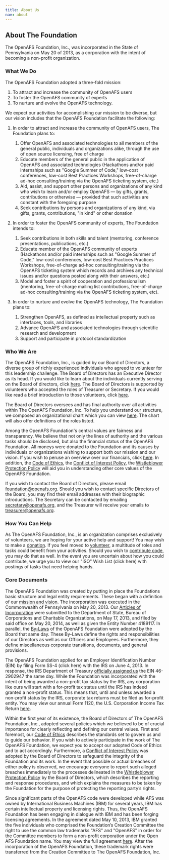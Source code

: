 ```yaml
---
title: About Us
nav: about
---
```


## About The Foundation ##

The OpenAFS Foundation, Inc., was incorporated in the State of Pennsylvania on
May 20 of 2013, as a corporation with the intent of becoming a non-profit
organization.

### What We Do ###

The OpenAFS Foundation adopted a three-fold mission:

1. To attract and increase the community of OpenAFS users
2. To foster the OpenAFS community of experts
3. To nurture and evolve the OpenAFS technology.

We expect our activities for accomplishing our mission to be diverse, but our
vision includes that the OpenAFS Foundation facilitate the following:

1.  In order to attract and increase the community of OpenAFS users, The
    Foundation plans to:

    1. Offer OpenAFS and associated technologies to all members of the general
       public, individuals and organizations alike, through the use of open
       source licensing, free of charge
    2. Educate members of the general public in the application of OpenAFS and
       associated technologies (Hackathons and/or paid internships such as
       "Google Summer of Code," low-cost conferences, low-cost Best Practices
       Workshops, free-of-charge ad-hoc consulting/training via the OpenAFS
       ticketing system, etc.)
    3. Aid, assist, and support other persons and organizations of any kind
       who wish to learn and/or employ OpenAFS &mdash; by gifts, grants,
       contributions or otherwise &mdash; provided that such activities are
       constant with the foregoing purpose
    4. Seek contributions by persons and organizations of any kind, via gifts,
       grants, contributions, "in kind" or other donation

2.  In order to foster the OpenAFS community of experts, The Foundation intends
    to:

    1. Seek contributions in both skills and talent (mentoring, conference
       presentations, publications, etc.)
    2. Educate member of the OpenAFS community of experts (Hackathons and/or
       paid internships such as "Google Summer of Code," low-cost conferences,
       low-cost Best Practices Practices Workshops, free-of-charge ad-hoc
       consulting/training via the OpenAFS ticketing system which records and
       archives any technical issues and/or questions posted along with their
       answers, etc.)
    3. Model and foster a spirit of cooperation and professionalism
       (mentoring, free-of-charge mailing list contributions, free-of-charge
       ad-hoc consulting/training via the OpenAFS ticketing system, etc).

3.  In order to nurture and evolve the OpenAFS technology, The Foundation plans
    to:

    1. Strengthen OpenAFS, as defined as intellectual property such as
       interfaces, tools, and libraries
    2. Advance OpenAFS and associated technologies through scientific research
       and development
    3. Support and participate in protocol standardization

### Who We Are ###

The OpenAFS Foundation, Inc., is guided by our Board of Directors, a diverse
group of richly experienced individuals who agreed to volunteer for this
leadership challenge.  The Board of Directors has an Executive Director as its
head.  If you would like to learn about the individuals currently serving on
the Board of directors, click [here]({{site.baseurl}}/board/).  The Board of
Directors is supported by volunteers who accepted the roles of Treasurer or
Secretary.  If you would like read a brief introduction to those volunteers,
click [here](XXXbrokenlink).

The Board of Directors oversees and has final authority over all activities
within The OpenAFS Foundation, Inc.  To help you understand our structure, we
composed an organizational chart which you can view [here](XXXbrokenlink).  The
chart will also offer definitions of the roles listed.

Among the OpenAFS Foundation's central values are fairness and transparency.
We believe that not only the lines of authority and the various tasks should be
disclosed, but also the financial status of the OpenAFS Foundation.  All moneys
were donated to the Foundation and its causes by individuals or organizations
wishing to support both our mission and our vision.  If you wish to peruse an
overview over our financials, click [here](XXXbrokenlink).  In addition, the
[Code of Ethics](XXXbrokenlink), the [Conflict of Interest
Policy](XXXbrokenlink), the [Wistleblower Protection Policy](XXXbrokenlink)
will aid you in understanding other core values of the OpenAFS Foundation. 

If you wish to contact the Board of Directors, please email
[foundation@openafs.org](mailto:foundation@openafs.org).  Should you wish to
contact specific Directors of the Board, you may find their email addresses
with their biographic introductions.  The Secretary can be contacted by
emailing [secretary@openafs.org](mailto:secretary@openafs.org), and the
Treasurer will receive your emails to
[treasurer@openafs.org](mailto:treasurer@openafs.org).

### How You Can Help ###

As The OpenAFS Foundation, Inc., is an organization comprises exclusively of
volunteers, we are hoping for your active help and support!  You may wish to
make a [donation](XXXbrokenlink).  If you feel moved to [volunteer](XXXbrokenlink), a
multitude of roles and tasks could benefit from your activities.  Should you
wish to [contribute code](XXXbrokenlink), you may do that as well.  In the
event you are uncertain about how you could contribute, we urge you to view our
"ISO" Wish List (click here) with postings of tasks that need helping hands.

### Core Documents ###

The OpenAFS Foundation was created by putting in place the Foundations basic
structure and legal entity requirements.  These began with a definition of our
[mission and vision](XXXbrokenlink).  The incorporation was executed in the
Commonwealth of Pennsylvania on May 20, 2013.  Our [Articles of
Incorporation](XXXbrokenlink) were submitted to the Department of State, Bureau
of Corporations and Charitable Organizations, on May 17, 2013, and filed by
said office on May 20, 2014, as well as given the Entity Number 4189117.  In
parallel, the [By-Laws](XXXbrokenlink) of the OpenAFS Foundation were adopted
by the Board that same day.  These By-Laws define the rights and
responsibilities of our Directors as well as our Officers and Employees.
Furthermore, they define miscellaneous corporate transitions, documents, and
general provisions.

The OpenAFS Foundation applied for an Employer Identification Number (EIN) by
filing Form SS-4 (click here) with the IRS on June 4, 2013.  In response, the
IRS Department of Treasury [officially assigned us](XXXbrokenlink) the EIN
46-2902947 the same day.  While the Foundation was incorporated with the intent
of being awarded a non-profit tax status by the IRS, any corporation like ours
will start with a for-profit tax status until the IRS has indeed granted a
non-profit status.  This means that, until and unless awarded a non-profit
status by the IRS, corporate tax returns must be filed as for-profit entity.
You may view our annual Form 1120, the U.S. Corporation Income Tax Return
[here](XXXbrokenlink).

Within the first year of its existence, the Board of Directors of The OpenAFS
Foundation, Inc., adopted several policies which we believed to be of crucial
importance for clearly reflecting and defining our central values.  First and
foremost, our [Code of Ethics](XXXbrokenlink) describes the standards set to
govern us and to guide our behavior.  If you wish to actively participate in
the work of The OpenAFS Foundation, we expect you to accept our adopted Code of
Ethics and to act accordingly.   Furthermore, a [Conflict of Interest
Policy](XXXbrokenlink) was adopted by the Board of Directors to safeguard the
integrity of the Foundation and its work.  In the event that possible or actual
breaches of either policy is observed, we encourage everyone to report such
alleged breaches immediately to the processes delineated in the [Whistleblower
Protection Policy](XXXbrokenlink) by the Board of Directors, which describes
the reporting and response procedures, and which explains the measures to be
taken by the Foundation for the purpose of protecting the reporting party’s
rights.

Since significant parts of the OpenAFS code were developed while AFS was owned
by International Business Machines (IBM) for several years, IBM has certain
intellectual property and licensing rights. Thus, the OpenAFS Foundation has
been engaging in dialogue with IBM and has been forging licensing agreements.
In the agreement dated May 10, 2013, IBM granted the five individuals who
comprised the Foundation’s Creation Committee the right to use the common law
trademarks "AFS" and "OpenAFS" in order for the Committee members to form a
non-profit corporation under the Open AFS Foundation name.  You may view the
full agreement [here](XXXbrokenlink).  After the incorporation of the OpenAFS
Foundation, these trademark rights were transferred from the Creation Committee
to The OpenAFS Foundation, Inc. 
